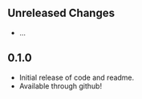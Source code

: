 ## Unreleased Changes

* ...

## 0.1.0

* Initial release of code and readme.
* Available through github!
